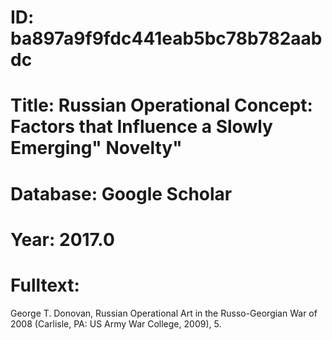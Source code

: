 # ID: ba897a9f9fdc441eab5bc78b782aabdc
# Title: Russian Operational Concept: Factors that Influence a Slowly Emerging" Novelty"
# Database: Google Scholar
# Year: 2017.0
# Fulltext:
George T. Donovan, Russian Operational Art in the Russo-Georgian War of 2008 (Carlisle, PA: US Army War College, 2009), 5.